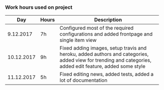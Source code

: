 ### Work hours used on project
Day | Hours | Description
--------------- | ----- | ------
9.12.2017 | 7h | Configured most of the required configurations and added frontpage and single item view
10.12.2017 | 9h | Fixed adding images, setup travis and heroku, added authors and categories, added view for trending and categories, added edit feature, added some style
11.12.2017 | 5h | Fixed editing news, added tests, added a lot of documentation